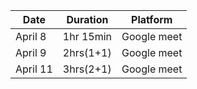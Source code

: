Date | Duration | Platform
--- | --- | --- 
April 8 | 1hr 15min | Google meet
April 9 | 2hrs(1+1) | Google meet
April 11 | 3hrs(2+1) | Google meet
